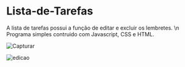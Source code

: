 # Lista-de-Tarefas

A lista de tarefas possui a função de editar e excluir os lembretes. \n Programa simples contruido com Javascript, CSS e HTML. 

![Capturar](https://user-images.githubusercontent.com/89361754/156945666-ca124556-f9b6-4995-a671-447eddf7bb8b.JPG)

![edicao](https://user-images.githubusercontent.com/89361754/156945681-1e1e7526-0364-415d-9805-14f8b6b2ffae.JPG)
